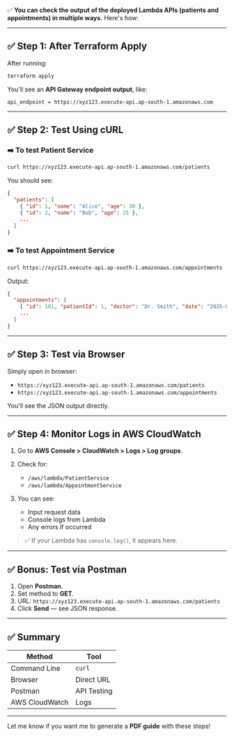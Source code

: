 ✅ **You can check the output of the deployed Lambda APIs (patients and appointments) in multiple ways.** Here's how:

---

## ✅ **Step 1: After Terraform Apply**

After running:

```bash
terraform apply
```

You'll see an **API Gateway endpoint output**, like:

```
api_endpoint = https://xyz123.execute-api.ap-south-1.amazonaws.com
```

---

## ✅ **Step 2: Test Using cURL**

### ➡️ **To test Patient Service**

```bash
curl https://xyz123.execute-api.ap-south-1.amazonaws.com/patients
```

You should see:

```json
{
  "patients": [
    { "id": 1, "name": "Alice", "age": 30 },
    { "id": 2, "name": "Bob", "age": 25 },
    ...
  ]
}
```

### ➡️ **To test Appointment Service**

```bash
curl https://xyz123.execute-api.ap-south-1.amazonaws.com/appointments
```

Output:

```json
{
  "appointments": [
    { "id": 101, "patientId": 1, "doctor": "Dr. Smith", "date": "2025-07-23" },
    ...
  ]
}
```

---

## ✅ **Step 3: Test via Browser**

Simply open in browser:

* `https://xyz123.execute-api.ap-south-1.amazonaws.com/patients`
* `https://xyz123.execute-api.ap-south-1.amazonaws.com/appointments`

You'll see the JSON output directly.

---

## ✅ **Step 4: Monitor Logs in AWS CloudWatch**

1. Go to **AWS Console > CloudWatch > Logs > Log groups**.
2. Check for:

   * `/aws/lambda/PatientService`
   * `/aws/lambda/AppointmentService`
3. You can see:

   * Input request data
   * Console logs from Lambda
   * Any errors if occurred

> ✅ If your Lambda has `console.log()`, it appears here.

---

## ✅ **Bonus: Test via Postman**

1. Open **Postman**.
2. Set method to **GET**.
3. URL: `https://xyz123.execute-api.ap-south-1.amazonaws.com/patients`
4. Click **Send** — see JSON response.

---

## ✅ **Summary**

| Method         | Tool        |
| -------------- | ----------- |
| Command Line   | `curl`      |
| Browser        | Direct URL  |
| Postman        | API Testing |
| AWS CloudWatch | Logs        |

---

Let me know if you want me to generate a **PDF guide** with these steps!
